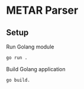 # METAR Parser

## Setup
Run Golang module
```bash
go run .
```

Build Golang application
```bash
go build.
```